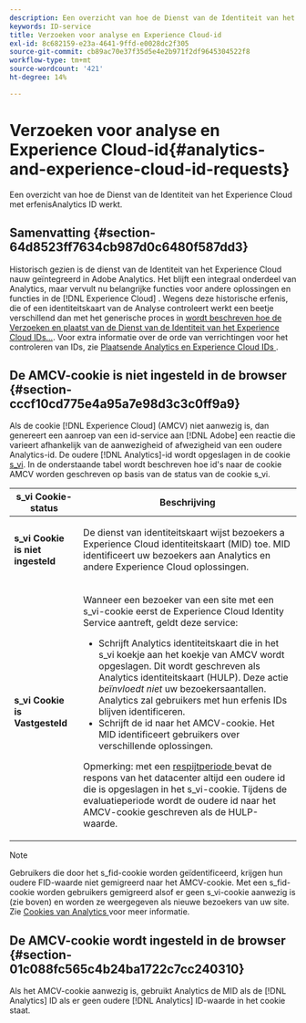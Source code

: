 ```yaml
---
description: Een overzicht van hoe de Dienst van de Identiteit van het Experience Cloud met erfenisAnalytics ID werkt.
keywords: ID-service
title: Verzoeken voor analyse en Experience Cloud-id
exl-id: 8c682159-e23a-4641-9ffd-e0028dc2f305
source-git-commit: cb89ac70e37f35d5e4e2b971f2df9645304522f8
workflow-type: tm+mt
source-wordcount: '421'
ht-degree: 14%

---
```


# Verzoeken voor analyse en Experience Cloud-id{#analytics-and-experience-cloud-id-requests}

Een overzicht van hoe de Dienst van de Identiteit van het Experience Cloud met erfenisAnalytics ID werkt.

## Samenvatting {#section-64d8523ff7634cb987d0c6480f587dd3}

Historisch gezien is de dienst van de Identiteit van het Experience Cloud nauw geïntegreerd in Adobe Analytics. Het blijft een integraal onderdeel van Analytics, maar vervult nu belangrijke functies voor andere oplossingen en functies in de [!DNL Experience Cloud] . Wegens deze historische erfenis, die of een identiteitskaart van de Analyse controleert werkt een beetje verschillend dan met het generische proces in [ wordt beschreven hoe de Verzoeken en plaatst van de Dienst van de Identiteit van het Experience Cloud IDs...](../../introduction/id-request.md#concept-2caacebb1d244402816760e9b8bcef6a). Voor extra informatie over de orde van verrichtingen voor het controleren van IDs, zie [ Plaatsende Analytics en Experience Cloud IDs ](../../reference/analytics-reference/analytics-ids.md#concept-f381dd18ee184c6c8e48286937a161d6).

## De AMCV-cookie is niet ingesteld in de browser {#section-cccf10cd775e4a95a7e98d3c3c0ff9a9}

Als de cookie [!DNL Experience Cloud] (AMCV) niet aanwezig is, dan genereert een aanroep van een id-service aan [!DNL Adobe] een reactie die varieert afhankelijk van de aanwezigheid of afwezigheid van een oudere Analytics-id. De oudere [!DNL Analytics]-id wordt opgeslagen in de cookie [s_vi](https://experienceleague.adobe.com/docs/core-services/interface/ec-cookies/cookies-analytics.html). In de onderstaande tabel wordt beschreven hoe id&#39;s naar de cookie AMCV worden geschreven op basis van de status van de cookie s_vi.

<table id="table_DC85FECE26DD424E841BA1059AF1E57F"> 
 <thead> 
  <tr> 
   <th colname="col1" class="entry"> s_vi Cookie-status </th> 
   <th colname="col2" class="entry"> Beschrijving </th> 
  </tr> 
 </thead>
 <tbody> 
  <tr> 
   <td colname="col1"> <p> <b> s_vi Cookie is niet ingesteld </b> </p> </td> 
   <td colname="col2"> <p>De dienst van identiteitskaart wijst bezoekers a <span class="keyword"> Experience Cloud </span> identiteitskaart (MID) toe. MID identificeert uw bezoekers aan <span class="keyword"> Analytics </span> en andere <span class="keyword"> Experience Cloud </span> oplossingen. </p> </td> 
  </tr> 
  <tr> 
   <td colname="col1"> <p> <b> s_vi Cookie is Vastgesteld </b> </p> </td> 
   <td colname="col2"> <p>Wanneer een bezoeker van een site met een s_vi-cookie eerst de Experience Cloud Identity Service aantreft, geldt deze service: </p> 
    <ul id="ul_BE584810280D4874AF802A9247011787"> 
     <li id="li_AA395B09A3174AF78F3EC10053E2E4F5">Schrijft <span class="keyword"> Analytics </span> identiteitskaart die in het s_vi koekje aan het koekje van AMCV wordt opgeslagen. Dit wordt geschreven als <span class="keyword"> Analytics </span> identiteitskaart (HULP). Deze actie <i> beïnvloedt niet </i> uw bezoekersaantallen. <span class="keyword"> Analytics </span> zal gebruikers met hun erfenis IDs blijven identificeren. </li> 
     <li id="li_8735DE21FEA542BA8024109B8FE1E2ED">Schrijft de id naar het AMCV-cookie. Het MID identificeert gebruikers over verschillende oplossingen. </li> 
    </ul> <p> <p>Opmerking: met een <a href="../../reference/analytics-reference/grace-period.md" format="dita" scope="local"> respijtperiode </a> bevat de respons van het datacenter altijd een oudere id die is opgeslagen in het s_vi-cookie. Tijdens de evaluatieperiode wordt de oudere id naar het AMCV-cookie geschreven als de HULP-waarde. </p> </p> </td> 
  </tr> 
 </tbody> 
</table>

>[!NOTE]
>
>Gebruikers die door het s_fid-cookie worden geïdentificeerd, krijgen hun oudere FID-waarde niet gemigreerd naar het AMCV-cookie. Met een s_fid-cookie worden gebruikers gemigreerd alsof er geen s_vi-cookie aanwezig is (zie boven) en worden ze weergegeven als nieuwe bezoekers van uw site. Zie [ Cookies van Analytics ](https://experienceleague.adobe.com/docs/core-services/interface/ec-cookies/cookies-analytics.html) voor meer informatie.

## De AMCV-cookie wordt ingesteld in de browser {#section-01c088fc565c4b24ba1722c7cc240310}

Als het AMCV-cookie aanwezig is, gebruikt Analytics de MID als de [!DNL Analytics] ID als er geen oudere [!DNL Analytics] ID-waarde in het cookie staat.
